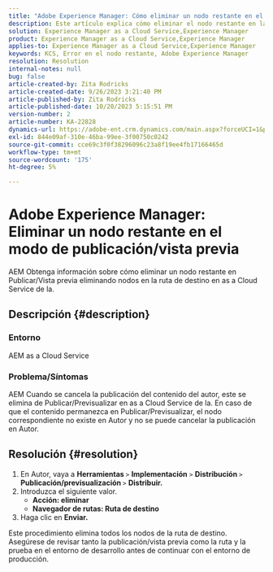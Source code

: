 ```yaml
---
title: "Adobe Experience Manager: Cómo eliminar un nodo restante en el modo Publicación/Vista previa"
description: Este artículo explica cómo eliminar el nodo restante en las opciones Publicar y Previsualizar.
solution: Experience Manager as a Cloud Service,Experience Manager
product: Experience Manager as a Cloud Service,Experience Manager
applies-to: Experience Manager as a Cloud Service,Experience Manager
keywords: KCS, Error en el nodo restante, Adobe Experience Manager
resolution: Resolution
internal-notes: null
bug: false
article-created-by: Zita Rodricks
article-created-date: 9/26/2023 3:21:40 PM
article-published-by: Zita Rodricks
article-published-date: 10/20/2023 5:15:51 PM
version-number: 2
article-number: KA-22828
dynamics-url: https://adobe-ent.crm.dynamics.com/main.aspx?forceUCI=1&pagetype=entityrecord&etn=knowledgearticle&id=b0a2895e-805c-ee11-be6f-6045bd006b4b
exl-id: 844e09af-310e-46ba-99ee-3f00750c0242
source-git-commit: cce69c3f0f38296096c23a8f19ee4fb17166465d
workflow-type: tm+mt
source-wordcount: '175'
ht-degree: 5%

---
```


# Adobe Experience Manager: Eliminar un nodo restante en el modo de publicación/vista previa


AEM Obtenga información sobre cómo eliminar un nodo restante en Publicar/Vista previa eliminando nodos en la ruta de destino en as a Cloud Service de la.

## Descripción {#description}


### <b>Entorno</b>

AEM as a Cloud Service



### <b>Problema/Síntomas</b>

AEM Cuando se cancela la publicación del contenido del autor, este se elimina de Publicar/Previsualizar en as a Cloud Service de la. En caso de que el contenido permanezca en Publicar/Previsualizar, el nodo correspondiente no existe en Autor y no se puede cancelar la publicación en Autor.






## Resolución {#resolution}


1. En Autor, vaya a <b>Herramientas </b>`>`  <b>Implementación</b> `>` <b> Distribución </b>`>`  <b>Publicación/previsualización </b>`>`  <b>Distribuir.</b>
2. Introduzca el siguiente valor.
   - <b>Acción: eliminar</b>
   - <b>Navegador de rutas: Ruta de destino</b>
3. Haga clic en <b>Enviar.</b>


Este procedimiento elimina todos los nodos de la ruta de destino. Asegúrese de revisar tanto la publicación/vista previa como la ruta y la prueba en el entorno de desarrollo antes de continuar con el entorno de producción.
